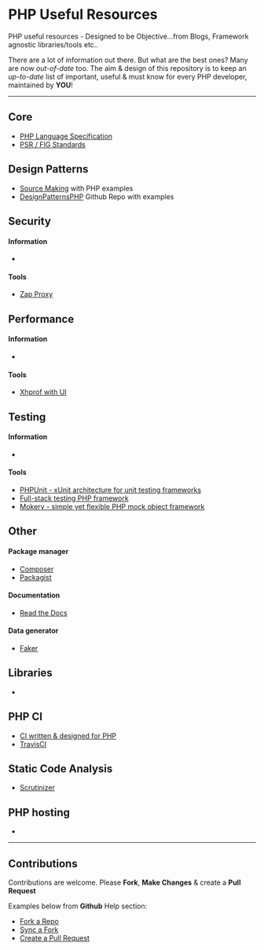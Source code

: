 # PHP Useful Resources

PHP useful resources - Designed to be Objective...from Blogs, Framework agnostic libraries/tools etc..

There are a lot of information out there. But what are the best ones? Many are now *out-of-date* too. The aim & design of this repository is to keep an *up-to-date* list of important, useful & must know for every PHP developer, maintained by **YOU**!

---

## Core

* [PHP Language Specification](https://github.com/php/php-langspec)
* [PSR / FIG Standards](https://github.com/php-fig/fig-standards)

## Design Patterns

* [Source Making](http://sourcemaking.com/design_patterns) with PHP examples
* [DesignPatternsPHP](https://github.com/domnikl/DesignPatternsPHP) Github Repo with examples

## Security

#### Information

*

#### Tools

* [Zap Proxy](https://www.owasp.org/index.php/OWASP_Zed_Attack_Proxy_Project)

## Performance

#### Information

*

#### Tools

* [Xhprof with UI](https://github.com/phacility/xhprof)

## Testing

#### Information

*

#### Tools

* [PHPUnit - xUnit architecture for unit testing frameworks](https://phpunit.de)
* [Full-stack testing PHP framework](https://github.com/Codeception/Codeception)
* [Mokery - simple yet flexible PHP mock object framework](https://github.com/padraic/mockery)

## Other

#### Package manager

* [Composer](https://getcomposer.org)
* [Packagist](https://packagist.org)
 
#### Documentation

* [Read the Docs](https://readthedocs.org)
 
#### Data generator

* [Faker](https://github.com/fzaninotto/Faker)

## Libraries

* 

## PHP CI

* [CI written & designed for PHP](https://www.phptesting.org)
* [TravisCI](http://docs.travis-ci.com/user/languages/php/)
 
## Static Code Analysis

* [Scrutinizer](https://scrutinizer-ci.com)

## PHP hosting

* 

---

## Contributions

Contributions are welcome. Please **Fork**, **Make Changes** & create a **Pull Request**

Examples below from **Github** Help section:

* [Fork a Repo](https://help.github.com/articles/fork-a-repo)
* [Sync a Fork](https://help.github.com/articles/syncing-a-fork)
* [Create a Pull Request](https://help.github.com/articles/creating-a-pull-request)
